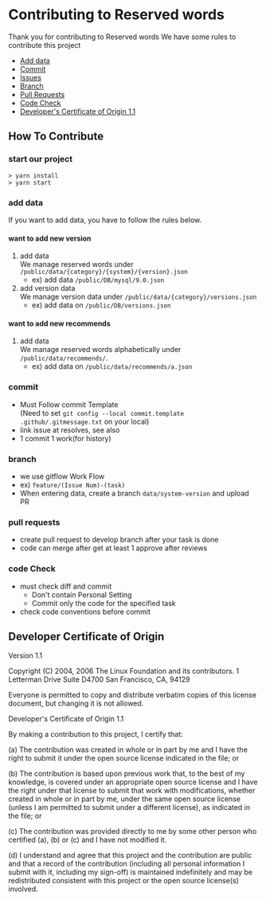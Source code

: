 # Contributing to Reserved words
Thank you for contributing to Reserved words
We have some rules to contribute this project

* [Add data](#add-data)
* [Commit](#commit)
* [Issues](#issues)
* [Branch](#branch)
* [Pull Requests](#pull-requests)
* [Code Check](#code-Check)
* [Developer's Certificate of Origin 1.1](#developers-certificate-of-origin)

## How To Contribute
### start our project
```shell script
> yarn install
> yarn start
```
### add data
If you want to add data, you have to follow the rules below.
#### want to add new version
1. add data  
    We manage reserved words under `/public/data/{category}/{system}/{version}.json`
    - ex) add data  `/public/DB/mysql/9.0.json`
2. add version data  
    We manage version data under `/public/data/{category}/versions.json`
    - ex) add data on `/public/DB/versions.json`
#### want to add new recommends
1. add data  
    We manage reserved words alphabetically under `/public/data/recommends/`.
    - ex) add data on `/public/data/recommends/a.json`
### commit
- Must Follow commit Template  
(Need to set `git config --local commit.template .github/.gitmessage.txt` on your local)
- link issue at resolves, see also
- 1 commit 1 work(for history)

### branch
- we use gitflow Work Flow
- ex) `feature/(Issue Num)-(task)`
- When entering data, create a branch `data/system-version` and upload PR

### pull requests
- create pull request to develop branch after your task is done
- code can merge after get at least 1 approve after reviews

### code Check
- must check diff and commit 
    - Don't contain Personal Setting 
    - Commit only the code for the specified task
- check code conventions before commit

## Developer Certificate of Origin
Version 1.1

Copyright (C) 2004, 2006 The Linux Foundation and its contributors.
1 Letterman Drive
Suite D4700
San Francisco, CA, 94129

Everyone is permitted to copy and distribute verbatim copies of this
license document, but changing it is not allowed.

Developer's Certificate of Origin 1.1

By making a contribution to this project, I certify that:

(a) The contribution was created in whole or in part by me and I
    have the right to submit it under the open source license
    indicated in the file; or

(b) The contribution is based upon previous work that, to the best
    of my knowledge, is covered under an appropriate open source
    license and I have the right under that license to submit that
    work with modifications, whether created in whole or in part
    by me, under the same open source license (unless I am
    permitted to submit under a different license), as indicated
    in the file; or

(c) The contribution was provided directly to me by some other
    person who certified (a), (b) or (c) and I have not modified
    it.

(d) I understand and agree that this project and the contribution
    are public and that a record of the contribution (including all
    personal information I submit with it, including my sign-off) is
    maintained indefinitely and may be redistributed consistent with
    this project or the open source license(s) involved.
